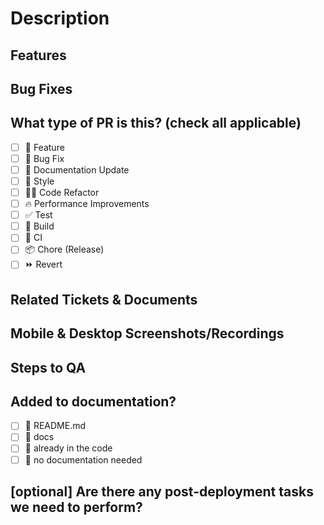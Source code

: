 # Description

<!-- 
Please do not leave this blank 
This PR [adds/removes/fixes/replaces] the [feature/bug/etc]. 
-->
## Features

<!-- Please describe the feature added. -->

## Bug Fixes

<!-- Please describe the bug fixed. -->

## What type of PR is this? (check all applicable)

- [ ] 🍕 Feature
- [ ] 🐛 Bug Fix
- [ ] 📝 Documentation Update
- [ ] 🎨 Style
- [ ] 🧑‍💻 Code Refactor
- [ ] 🔥 Performance Improvements
- [ ] ✅ Test
- [ ] 🤖 Build
- [ ] 🔁 CI
- [ ] 📦 Chore (Release)
- [ ] ⏩ Revert

## Related Tickets & Documents
<!-- 
Please use this format link issue numbers: Fixes #123
https://docs.github.com/en/free-pro-team@latest/github/managing-your-work-on-github/linking-a-pull-request-to-an-issue#linking-a-pull-request-to-an-issue-using-a-keyword 
-->

## Mobile & Desktop Screenshots/Recordings

<!-- Visual changes require screenshots -->

## Steps to QA

<!-- 
Please provide some steps for the reviewer to test your change. If you have wrote tests, you can mention that here instead.

1. Click a link
2. Do this thing
3. Validate you see the thing working
-->

## Added to documentation?

- [ ] 📜 README.md
- [ ] 📓 docs
- [ ] 📕 already in the code
- [ ] 🙅 no documentation needed

## [optional] Are there any post-deployment tasks we need to perform?

